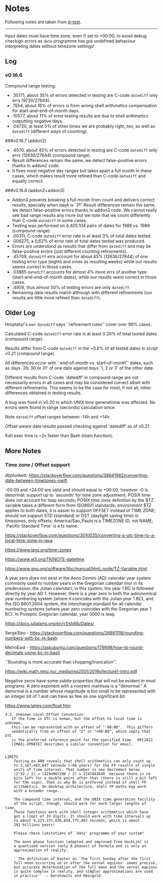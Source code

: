 # Notes
Following notes are taken from [d-test](tests/d-test.sh#L78-L186).

---

Input dates must have time zone, even if set to +00:00, to avoid
debug checkign errors as `date` programme has got undefined behaviour
interpreting dates without timezone settings!


## Log
### v0.16.6
Compound range testing:

- .35171, about 35% of errors detected in testing are C-code `datediff` only errs (9720/27644).
- .1554,  about 16% of errors is from wrong shell arithmetics compensation for start-and-end-of-month days. 
- .10577, about 11% of error testing results are due to shell arithmetics outputting negative days.
- .04720, at least 5% of other times we are probably right, too, as well as `datediff` (different ways of counting).

###v0.16.7    (addon2)
- .4570, about 45% of errors detected in testing are C-code `datediff` only errs (12636/27644) (compound range).
- Result differences remain the same, we detect false-positive errors thanks to addon2 code.
- It fixes most negative day ranges but takes apart a full month in these cases, which makes result more refined than C-code `datediff` and equally correct.

###v0.16.8    (addon2+addon3)
- Addon3 prevents breaking a full month from count and delivers correct results, specially when dayA is \`31'. 
Result differences remain the same, we detect false-positive errors thanks to addon3 code. We cannot really see bad range results any more but we note that we count differently than C-code `datediff` in some cases.
- Testing was performed on 4,405,104 pairs of dates for 1988 vs. 1989 (compound range):
- .00311, C-code `datediff` error rate is at least 3% of total dates tested.
- .006275, a 0,62% of error rate of total dates tested was produced.
- Errors are understood as results that differ from `datediff` and may be false-positive errors (just different counting refinements).
- .45709, `datediff` errs account for about 45% (12636/27644) of one testing error type (eights and nines as resulting weeks) while our results seems correct in those cases.
- .03885 `datediff` accounts for almost 4% more errs of another type (start-and-end-of-month dates), while our results seem correct in those cases.
- .4959, thus almost 50% of testing errors are only `datediff`.
- Remaining date results match although with different refinements (our results are little more refined than `datediff`).


## Older Log
Hroptatyr's `man datediff` says \`\`refinement rules'' cover over 99% cases.

Calculated C-code `datediff` error rate is at least 0.26% of total tested dates (compound range).

Results differ from C-code `datediff` in the ~0.6% of all tested dates in script v0.21 (compound range).

All differences occur with \`\`end-of-month vs. start-of-month'' dates, such as days \`29, 30 or 31' of one date against days \`1, 2 or 3' of the other date.

Different results from C-code \`datediff' in compound range are not necessarily errors in all cases and may be considered correct albeit with different refinements. This seems to be the case for most, if not all, other differences obtained in testing results.

A bug was fixed in v0.20 in which UNIX time generationw was affected. No errors were found in range (seconds) calculation since. 

Note `datediff` offset ranges between -14h and +14h.

Offset-aware date results passed checking against \`datediff' as of v0.21.

Ksh exec time is ~2x faster than Bash (main function).


## More Notes

### Time zone / Offset support
dbplunkett: <https://stackoverflow.com/questions/38641982/converting-date-between-timezones-swift>

-00:00 and +24:00 are valid and should equal to +00:00; however -0 is denormal;
support up to \`seconds' for time zone adjustment; POSIX time does not
account for leap seconds; POSIX time zone definition by the $TZ variable
takes a different form from ISO8601 standards; environment $TZ applies to both dates;
it is easier to support OFFSET instead of TIME ZONE; should not support
STD (standard) or DST (daylight saving time) in timezones, only offsets;
 America/Sao_Paulo is a TIMEZONE ID, not NAME; \`Pacific Standard Time' is a tz name.
 
<https://stackoverflow.com/questions/3010035/converting-a-utc-time-to-a-local-time-zone-in-java>

<https://www.iana.org/time-zones>

<https://www.w3.org/TR/NOTE-datetime>

<https://www.gnu.org/software/libc/manual/html_node/TZ-Variable.html>

A year zero does not exist in the Anno Domini (AD) calendar year system
commonly used to number years in the Gregorian calendar (nor in its
predecessor, the Julian calendar); in this system, the year 1 BC is
followed directly by year AD 1. However, there is a year zero in both
the astronomical year numbering system (where it coincides with the
Julian year 1 BC), and the ISO 8601:2004 system, the interchange standard
for all calendar numbering systems (where year zero coincides with the
Gregorian year 1 BC). In Proleptic Gregorian calendar, year 0000 is leap.

<https://docs.julialang.org/en/v1/stdlib/Dates/>

Serge3leo - https://stackoverflow.com/questions/26861118/rounding-numbers-with-bc-in-bash

MetroEast - https://askubuntu.com/questions/179898/how-to-round-decimals-using-bc-in-bash

\`\`Rounding is more accurate than chopping/truncation''.

<https://wiki.math.ntnu.no/_media/ma2501/2016v/lecture1-intro.pdf>

Negative zeros have some subtle properties that will not be evident in
most programs. A zero exponent with a nonzero mantissa is a "denormal."
A denormal is a number whose magnitude is too small to be represented
with an integer bit of 1 and can have as few as one significant bit.

<https://www.lahey.com/float.htm>


    4.3. Unknown Local Offset Convention
       If the time in UTC is known, but the offset to local time is unknown,
       this can be represented with an offset of "-00:00".  This differs
       semantically from an offset of "Z" or "+00:00", which imply that UTC
       is the preferred reference point for the specified time.  RFC2822
       [IMAIL-UPDATE] describes a similar convention for email.


    LIMITS
    	Testing on ARM reveals that shell arithmetics can only count up
    	to 2,147,483,647 seconds (~68 years) for the FP results of single
    	units of time interval. That number is one decrement below
    	(2^32 / 2) = (4294967296 / 2) = 2147483648  because there is no
    	bits left for a double point after that (there is still a bit left
    	for the sign). That is why Bc is prefered instead of shell FP
    	arithmetics. On desktop architecture, shell FP maths may work
    	with a broader range.
    
    	The compound time interval, and the UNIX time generation facility
    	of the script, though, should work for much larger lengths of time.
    	Those functions work with shell integer arithmetics which have
    	got a limit of 19 digits. It should work with time intervals up
    	to about 9,223,372,036,854,775,807 seconds, which is about
    	292 billions years!
    
    	Please check limitations of `date' programme of your system!
    
    	The moon phase function (adapted and improved from HackLib) is
    	a quantized version (only 8 phases) of formula and is only an
    	approximation of reality.
    
    	``The definition of Easter as `the first Sunday after the first
    	full moon occurring on or after the vernal equinox' seems precise,
    	but accurate determination of the full moon and the vernal equinox
    	is quite complex in reality, and simpler approximations are used
    	in practice'' -- Dershowitz and Reingold.


